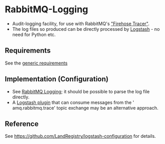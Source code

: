 # RabbitMQ-Logging
* Audit-logging facility, for use with RabbitMQ's  ["Firehose Tracer"](http://www.rabbitmq.com/firehose.html).
* The log files so produced can be directly processed by [Logstash](http://www.logstash.net) - no need for Python etc.

## Requirements
See the [generic requirements](https://sites.google.com/a/digital.landregistry.gov.uk/migration/home/auditing#requirements)
## Implementation (Configuration)
* See [RabbitMQ Logging](https://sites.google.com/a/digital.landregistry.gov.uk/migration/home/auditing#rabbitmq-logging); it should be possible to parse the log file directly.
* A [Logstash plugin](http://www.elastic.co/guide/en/logstash/current/plugins-inputs-rabbitmq.html) that can consume messages from the '	amq.rabbitmq.trace' topic exchange may be an alternative approach.

## Reference
See https://github.com/LandRegistry/logstash-configuration for details.
